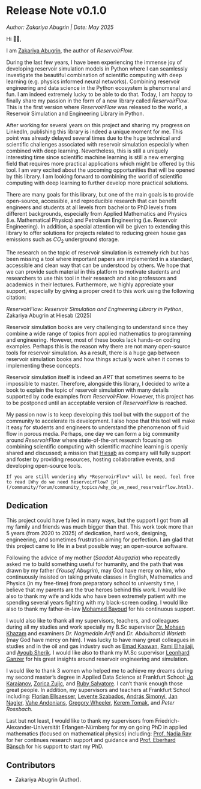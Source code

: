 # Release Note v0.1.0

*Author: Zakariya Abugrin | Date: May 2025*

Hi 🙋‍♂️, 

I am [Zakariya Abugrin](https://www.linkedin.com/in/zakariya-abugrin/), the author of _ReservoirFlow_.

During the last few years, I have been experiencing the immense joy of developing reservoir simulation models in Python where I can seamlessly investigate the beautiful combination of scientific computing with deep learning (e.g. physics informed neural networks). Combining reservoir engineering and data science in the Python ecosystem is phenomenal and fun. I am indeed extremely lucky to be able to do that. Today, I am happy to finally share my passion in the form of a new library called *ReservoirFlow*. This is the first version where *ReservoirFlow* was released to the world, a Reservoir Simulation and Engineering Library in Python.

After working for several years on this project and sharing my progress on LinkedIn, publishing this library is indeed a unique moment for me. This point was already delayed several times due to the huge technical and scientific challenges associated with reservoir simulation especially when combined with deep learning. Nevertheless, this is still a uniquely interesting time since scientific machine learning is still a new emerging field that requires more practical applications which might be offered by this tool. I am very excited about the upcoming opportunities that will be opened by this library. I am looking forward to combining the world of scientific computing with deep learning to further develop more practical solutions.

There are many goals for this library, but one of the main goals is to provide open-source, accessible, and reproducible research that can benefit engineers and students at all levels from bachelor to PhD levels from different backgrounds, especially from Applied Mathematics and Physics (i.e. Mathematical Physics) and Petroleum Engineering (i.e. Reservoir Engineering). In addition, a special attention will be given to extending this library to offer solutions for projects related to reducing green house gas emissions such as $CO_2$ underground storage.

The research on the topic of reservoir simulation is extremely rich but has been missing a tool where important papers are implemented in a standard, accessible and clean way that can be understood by others. We hope that we can provide such material in this platform to motivate students and researchers to use this tool in their research and also professors and academics in their lectures. Furthermore, we highly appreciate your support, especially by giving a proper credit to this work using the following citation:

_ReservoirFlow: Reservoir Simulation and Engineering Library in Python_, Zakariya Abugrin at Hiesab (2025)

Reservoir simulation books are very challenging to understand since they combine a wide range of topics from applied mathematics to programming and engineering. However, most of these books lack hands-on coding examples. Perhaps this is the reason why there are not many open-source tools for reservoir simulation. As a result, there is a huge gap between reservoir simulation books and how things actually work when it comes to implementing these concepts.

Reservoir simulation itself is indeed an _ART_ that sometimes seems to be impossible to master. Therefore, alongside this library, I decided to write a book to explain the topic of reservoir simulation with many details supported by code examples from *ReservoirFlow*. However, this project has to be postponed until an acceptable version of *ReservoirFlow* is reached.

My passion now is to keep developing this tool but with the support of the community to accelerate its development. I also hope that this tool will make it easy for students and engineers to understand the phenomenon of fluid flow in porous media. Perhaps, one day we can form a big community around *ReservoirFlow* where state-of-the-art research focusing on combining scientific computing with scientific machine learning is openly shared and discussed; a mission that [Hiesab](https://www.hiesab.com/en/) as company will fully support and foster by providing resources, hosting collaborative events, and developing open-source tools.

````{tip}
If you are still wondering Why *ReservoirFlow* will be need, feel free to read [Why do we need ReservoirFlow? 🤷‍♂️](/community/forum/community_topics/why_do_we_need_reservoirflow.html).
````

## Dedication

This project could have failed in many ways, but the support I got from all my family and friends was much bigger than that. This work took more than 5 years (from 2020 to 2025) of dedication, hard work, designing, engineering, and sometimes frustration aiming for perfection. I am glad that this project came to life in a best possible way; an open-source software.

Following the advice of my mother (*Saadat Abugazia*) who repeatedly asked me to build something useful for humanity, and the path that was drawn by my father (*Yousef Abugrin*), may God have mercy on him, who continuously insisted on taking private classes in English, Mathematics and Physics (in my free-time) from preparatory school to university time, I believe that my parents are the true heroes behind this work. I would like also to thank my wife and kids who have been extremely patient with me spending several years fighting with my black-screen coding. I would like also to thank my father-in-law [Mohamed Bayoud](https://www.linkedin.com/in/mohamed-bayoud-6577a991/) for his continuous support.

I would also like to thank all my supervisors, teachers, and colleagues during all my studies and work specially my B.Sc supervisor [Dr. Mohsen Khazam](https://www.linkedin.com/in/mohsen-khazam-70a19a98/) and examiners *Dr. Nagmeddin Arifi* and *Dr. Abdulhamid Warieth* (may God have mercy on him). I was lucky to have many great colleagues in studies and in the oil and gas industry such as [Emad Kaawan](https://www.linkedin.com/in/emad-kaawan-93698925/), [Rami Elhajjaji](https://www.linkedin.com/in/rami-elhajjaji/), and [Ayoub Sherik](https://www.linkedin.com/in/ayoub-sherik-5a01a188/). I would like also to thank my M.Sc supervisor [Leonhard Ganzer](https://www.linkedin.com/in/leonhard-ganzer-763573110/) for his great insights around reservoir engineering and simulation.

I would like to thank 3 women who helped me to achieve my dreams during my second master’s degree in Applied Data Science at Frankfurt School: [Jo Karajanov](https://www.linkedin.com/in/jo-karajanov/), [Zorica Zujic](https://www.linkedin.com/in/zorica-zujic-bb424123b/), and [Ruby Salvatore](https://www.linkedin.com/in/rubysalvatore/). I can’t thank enough those great people. In addition, my supervisors and teachers at Frankfurt School including: [Florian Ellsaesser](https://www.linkedin.com/in/florian-ellsaesser-49669b1/), [Levente Szabados](https://www.linkedin.com/in/levente-szabados-ai/), [András Simonyi](https://www.linkedin.com/in/andr%C3%A1s-simonyi-a6b5523b/), [Jan Nagler](https://www.linkedin.com/in/jan-nagler-8b5489158/), [Vahe Andonians](https://www.linkedin.com/in/vaheandonians/), [Gregory Wheeler](https://www.linkedin.com/in/gregoryrwheeler/), [Kerem Tomak](https://www.linkedin.com/in/tomakk/), and *Peter Rossbach*. 

Last but not least, I would like to thank my supervisors from Friedrich-Alexander-Universität Erlangen-Nürnberg for my on going PhD in applied mathematics (focused on mathematical physics) including: [Prof. Nadja Ray](https://www.linkedin.com/in/nadja-ray-106494279/) for her continues research support and guidance and [Prof. Eberhard Bänsch](https://www.math.fau.de/person/prof-dr-eberhard-baensch/) for his support to start my PhD.

## Contributors

- Zakariya Abugrin (Author).

<!-- <div align="right">written by Zakariya Abugrin, 2024 Nürnberg, Germany</div> -->

```{include} /_static/comments_section.md
```